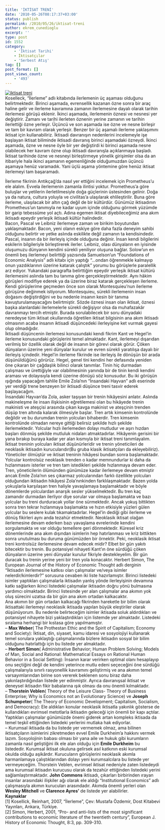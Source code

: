 ```yaml
---
title: 'İKTİSAT TRENİ'
date: '2010-05-26T08:17:37+03:00'
status: publish
permalink: /2010/05/26/iktisat-treni
author: ekrem_cunedioglu
excerpt: ''
type: post
id: 1552
category:
    - 'İktisat Tarihi'
    - İktisatçılar
    - 'Serbest Atış'
tag: []
post_format: []
post_views_count:
    - '493'
---
```

[![iktisat treni](../../../../uploads/2010/05/iktisat-treni.jpg)](https://iktisadiyat.com/2010/05/26/iktisat-treni/iktisat-treni-2/)  
Koselleck, “İlerleme” adlı kitabında ilerlemenin üç aşaması olduğunu belirtmektedir. Birinci aşamada, evrensellik kazanan özne sonra bir araç haline gelir ve ilerleme kavramına zamanın ilerlemesine dayalı olarak tarihin ilerlemesi görüşü eklenir. İkinci aşamada, ilerlemenin öznesi ve nesnesi yer değiştirir. Zamanı ve tarihi ilerleten öznenin yerine zamanın ve tarihin ilerlettiği özne yerleşir. Üçüncü ve son aşamada ise özne ve nesne birleşir ve tam bir kavram olarak yerleşir. Benzer bir üç aşamalı ilerleme yaklaşımını iktisat için kullanabiliriz. İktisadi davranışın nedenlerini incelemeyle işe başlayan iktisat biliminde iktisadi davranış birinci aşamadaki özneydi. İkinci aşamada, özne ve nesne öyle bir yer değiştirdi ki birinci aşamada nesne olabilecek her kavram özne olup iktisadi davranışla açıklanmaya başladı. İktisat tarihinde özne ve nesneyi birleştirmeye yönelik girişimler olsa da an itibariyle hala ikinci aşamanın egemenliğinde olduğumuzdan üçüncü aşamaya henüz varamadık. Yani üçlü aşama yöntemine göre henüz iktisat ilerlemeyi tam başaramadı.  
  
İlerleme fikrinin Antikçağ’da nasıl yer ettiğini incelemek için Prometheus’u ele alalım. Evvela ilerlemenin zamanla ilintisi yoktur. Prometheus’a göre buluşlar ve yetilerin ilerletilmesiyle doğa güçlerinin üstesinden gelinir. Doğa ya da natura, cultura yoluyla ve civilitas’a ulaşılarak ehlileştirilir. Buna göre ilerleme, ulaşılacak bir altın çağ değil de bir kültürdür. Günümüz iktisadının Prometheus’un tanımıyla ne kadar uyum içinde olduğunu görmek yüzümde bir garip tebessüme yol açtı. Adına egemen iktisat diyebileceğimiz ana akım iktisadı epeydir yerleşik iktisadi kültür halindedir.  
Bacon, Pascal ve Leibniz ilerlemeye zaman ve birikim boyutundan yaklaşmaktadır. Bacon, yeni olanın eskiye göre daha fazla deneyim sahibi olduğunu belirtir ve yetke aslında eskilikte değil zamanın ta kendisindedir. Pascal, insanın da bir ilerleyiş içinde olduğuna değinir. İnsan kendi bilgilerini eskilerin bilgileriyle birleştirerek ilerler. Leibniz, olası dünyaların en iyisinde oluşumuzu dünyanın kendini sürekli yeniliyor oluşuna bağlar. Solow’un en önemli beş ilerlemeyi belirttiği yazısında Samuelson’un “Foundations of Economic Analysis” adlı kitabı için yaptığı “…ondan öğrenmekle kalmayıp onun yazdıklarının üzerine katarak çalıştık” yorumu bu görüşlerle paralellik arz ediyor. Yukarıdaki paragrafta belirttiğim epeydir yerleşik iktisat kültürü ilerlemesini aslında tam bu tanıma göre gerçekleştirmektedir. Aynı hâkim görüşleri modifiye ederek ya da üzerine biraz katarak gerçekleşen ilerleme.  
Kendi görüşlerime geçmeden önce son olarak Montesquieu’nun ilerleme görüşüne değinmek istiyorum. Montesquieu, sürekli ilerlemenin insan doğasını değiştirdiğini ve bu nedenle insanın kesin bir tanıma kavuşturulamayacağını belirtmiştir. Sözde öznesi insan olan iktisat, öznesi başka alanlardaki ilerlemelerle sürekli değişiyor olsa da muhafazakâr davranmayı tercih etmiştir. Burada sorulabilecek bir soru dünyadaki neredeyse tüm iktisat okullarında öğretilen iktisat bilgisinin ana akım iktisadı olmasının acaba insanın iktisadi düşüncedeki ilerleyişine ket vurmak gayesi olup olmadığıdır.  
İktisadi düşüncenin ilerlemesi konusundaki kendi fikrim Kant ve Hegel’in ilerleme konusundaki görüşlerini temel almaktadır. Kant, ilerlemeyi dışarıdan verilmiş bir özellik olarak değil de insanın bir görevi olarak görür. Çöken dünyaların üzerine yeni dünyalar kurulur ve evren sürekli yaratılışa dayalı bir ilerleyiş içindedir. Hegel’in ilerleme fikrinde ise ilerleyiş ile dönüşün bir arada düşünüldüğünü görürüz. Hegel, genel tini kendini her defasında yeniden öne çıkaran bir çağdaşlık bilinci olarak tanımlar. Tinin hiç durmadan çalışması ve ürettiğiyle var olabilmesinin yanında bir de tinin kendi kendini araması ve dolayısıyla kendi üzerine dönüşü söz konusudur. Bu iki görüşün ışığında yapacağım tahlile Emile Zola’nın “İnsandaki Hayvan” adlı eserinde yer verdiği trene benzeyen bir iktisadi düşünce treni tasvir ederek başlayacağım.  
İnsandaki Hayvan’da Zola, asker taşıyan bir trenin hikâyesini anlatır. Aslında makineleşme ile insan ilişkisinin eğretilemesi olan bu hikâyede trenin makinisti ve ateşçisi arasında çıkan kavga makinist ve ateşçinin trenden düşüp tren altında kalarak ölmesiyle başlar. Tren artık kimsenin kontrolünde değildir ve bu durumdan trenin yolcuları bihaberdir. Tren kimsenin kontrolünde olmadan nereye gittiği belirsiz şekilde hızlı şekilde ilerlemektedir. Yolcular hızlı ilerlemeden dolayı mutludur ve aşırı hızdan başları dönmüş şekilde mutluluk nidaları atmaktadırlar. Hikâyenin gerisini bir yana bırakıp buraya kadar yer alan kısmıyla bir iktisat treni tanımlayalım. İktisat treninin yolcuları iktisat düşünürleridir ve trenin yöneticileri de neoklasik iktisadın kurucularıdır(Bu gruba klasik iktisatçıları da ekleyebiliriz). Yöneticiler ölmüştür ve iktisat treninin hikâyesi bundan sonra başlamaktadır. Yolcular kontrolsüz neoklasik trenden o kadar memnundurlar ki daha da hızlanmasını isterler ve tren tam istedikleri şekilde hızlanmaya devam eder. Tren, yöneticilerin ölümünden günümüze kadar ilerlemeye devam etmiştir ancak Emile Zola’nın ses çıkarmaz yolcularından farklı özellikte yolcuları olduğundan iktisadın hikâyesi Zola’nınkinden farklılaşmaktadır. Bazen yolda yokuşlarla karşılaşan tren haliyle yavaşlamaya başlamaktadır ve böyle dönemlerde yolculardan anarşik sesler yükselmektedir. Bu tren kaç zamandır durmadan ilerliyor diye sorular var olmaya başlamakta ve bazı yolcular bu treni durduracak yollar öne sürmektedir. Ancak yokuş bittikten sonra tren tekrar hızlanmaya başlamakta ve hızın etkisiyle yüzleri gülen yolcular bu seslere kulak tıkamaktadırlar. Hegel’in dediği gibi ilerleme ve dönüş fikirleri aynı anda tezahür etmektedir. Neoklasik iktisat olağan ilerlemesine devam ederken bazı yavaşlama evrelerinde kendini sorgulamakta ve var olduğu temellere geri dönmektedir. Küresel kriz dönemlerinde ana akım dışından isimlerin hep hatırlanması ve kriz bittikten sonra unutulması bu duruma günümüzden bir örnektir. Peki, neoklasik iktisat treni kontrolsüz ilerlemesine devam edecek midir? Elbet bir gün yakıtı bitecektir bu trenin. Bu potansiyel nihayeti Kant’ın öne sürdüğü çöken dünyaların üzerine yeni dünyalar kurulur fikriyle destekleyelim. Bir gün duracak bu trenin yerine yeni bir tren yola konacaktır. Herbert Simon, The European Journal of the History of Economic Thought adlı derginin “İktisadın ilerlemesine katkısı olan çalışmalar ve/veya isimler nelerdir/kimlerdir?” sorusuna cevaben iki liste hazırlamıştır. Birinci listedeki isimler yaptıkları çalışmalarla iktisadın yanlış yönde ilerleyişinin devamına katkı sağlarken ikinci listedeki çalışmalar iktisadın doğru yönü bulmasına yardımcı olmaktadır. Birinci listesinde yer alan çalışmalar ana akımın yok oluş sürecini uzatsa da bir gün ana akım ortadan kalkacaktır.  
Ana akımın bir gün ortadan kalkacağı fikrinden hareketle bir bilim olarak iktisattaki ilerlemeyi neoklasik iktisada yapılan büyük eleştiriler olarak düşünüyorum. Bu nedenle belirteceğim isimler iktisada soluk aldırdıkları ve potansiyel nihayete bizi yaklaştırdıkları için listemde yer almaktadır. Listedeki sıralama herhangi bir kıstasa göre yapılmamıştır.  
– **Max Weber**( The Prothestan Ethic and the Spirit of Capitalism; Economy and Society): İktisat, din, siyaset, kamu idaresi ve sosyolojiyi kullanarak temel sorulara yaklaştığı çalışmalarında bizlere iktisadın sosyal bir bilim olduğunu hatırlattığı için bu listede yer almaktadır.  
– **Herbert Simon**( Administrative Behavior; Human Problem Solving; Models of Man, Social and Rational: Mathematical Essays on Rational Human Behavior in a Social Setting): İnsanın karar verirken optimal olanı hesaplayıp onu seçtiğini değil de kendini yeterince mutlu edeni seçeceğini öne sürdüğü çalışmalarıyla sınırlı rasyonellik kavramını geliştirmiş ve ana akımın temel varsayımlarından birine son vererek beklenen sonu biraz daha yakınlaştırdığından listede yer edinmiştir. Ayrıca davranışsal iktisat ve deneysel iktisadın fikir babalarına ışık olması da onu önemli kılmaktadır.  
– **Thorstein Veblen**( Theory of the Leisure Class- Theory of Business Enterprise; Why is Economics not an Evolutionary Science) ve **Joseph Schumpeter**( The Theory of Economic Development; Capitalism, Socialism, and Democracy): Ele aldıkları konular neoklasik iktisatla yakınlık gösterse de kullandıkları evrimsel metotlarla iktisadın geleceği için önemli bir kapı açtılar. Yaptıkları çalışmalar günümüzde önemi giderek artan kompleks iktisada da temel teşkil ettiğinden listedeki yerlerini mutlaka hak ediyorlar.  
– Kurumsal iktisada da bu listede yer vermemek olmaz, ama bilinen iktisatçıların isimlerini zikretmeden evvel Emile Durkheim’a hakkını vermek lazım. Sosyolojinin babası olması bir yana aile ve hukuk gibi kurumların zamanla nasıl geliştiğini ilk ele alan olduğu için **Emile Durkheim** bu listededir. Kurumsal iktisat okuluna gelirsek asıl katkının eski kurumsal okulda olduğu aşikârdır. Kurucuların görüşlerini neoklasik akımla harmanlamaya çalıştıklarından dolayı yeni kurumsalcılara bu listede yer vermeyeceğim. Thorstein Veblen, evrimsel iktisat nedeniyle zaten listedeydi ama kurumsal iktisadın kurucusu olarak da tezahür ettiğinden listedeki yerini sağlamlaştırmaktadır. **John Commons** iktisadı, çıkarları birbirinden ırayan insanlar arasındaki ilişkiler ağı olarak ele aldığı “Institutional Economics” adlı çalışmasıyla akımın kurucuları arasındadır. Akımda önemli yerleri olan **Wesley Mitchell** ve **Clarence Ayres’** de listede yer alabilirler.  
**Kaynaklar**  
\[1\] Kosellick, Reinhart, 2007, “İlerleme”, Çev: Mustafa Özdemir, Dost Kitabevi Yayınları, Ankara, Türkiye.  
\[2\] Simon, Herbert, 2001, “Pro- and anti-lists of the most significant contributions to economic literature of the twentieth century”, European J. History of Economic Thought, 8:3, pp. 309-310.